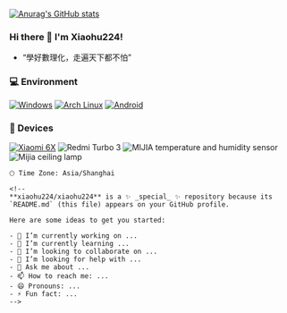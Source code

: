 [![Anurag's GitHub stats](https://github-readme-stats.vercel.app/api?username=xiaohu224)](https://github.com/xiaohu224/github-readme-stats)

### Hi there 👋 I'm Xiaohu224!
- “學好數理化，走遍天下都不怕”


### 💻 Environment
[![Windows](https://img.shields.io/badge/Windows-00BBFF?style=flat-square&logo=Windows&logoColor=FFFFFF&labelColor=00BBFF)](https://www.microsoft.com/windows11)
[![Arch Linux](https://img.shields.io/badge/Arch%20Linux-008BFF?style=flat-square&logo=arch-linux&logoColor=FFFFFF&labelColor=008BFF)](https://archlinux.org)
[![Android](https://img.shields.io/badge/Android-00C000?style=flat-square&logo=android&logoColor=FFFFFF&labelColor=00C000)](https://www.android.com/android-11/)


### 📱 Devices
[![Xiaomi 6X](https://img.shields.io/badge/Xiaomi%206X-ED9121?style=flat-square&logo=xiaomi&logoColor=FFFFFF&labelColor=ED9121)](https://www.mi.com/a/h/6181.html)
![Redmi Turbo 3](https://img.shields.io/badge/Redmi%20K40-ED9121?style=flat-square&logo=xiaomi&logoColor=FFFFFF&labelColor=ED9121)
![MIJIA temperature and humidity sensor](https://img.shields.io/badge/RedmiBook%20Pro%2015-ED9121?style=flat-square&logo=xiaomi&logoColor=FFFFFF&labelColor=ED9121)
![Mijia ceiling lamp](https://img.shields.io/badge/RedmiNote%2011T%20Pro-ED9121?style=flat-square&logo=xiaomi&logoColor=FFFFFF&labelColor=ED9121)

```text
🕑︎ Time Zone: Asia/Shanghai

<!--
**xiaohu224/xiaohu224** is a ✨ _special_ ✨ repository because its `README.md` (this file) appears on your GitHub profile.

Here are some ideas to get you started:

- 🔭 I’m currently working on ...
- 🌱 I’m currently learning ...
- 👯 I’m looking to collaborate on ...
- 🤔 I’m looking for help with ...
- 💬 Ask me about ...
- 📫 How to reach me: ...
- 😄 Pronouns: ...
- ⚡ Fun fact: ...
-->

